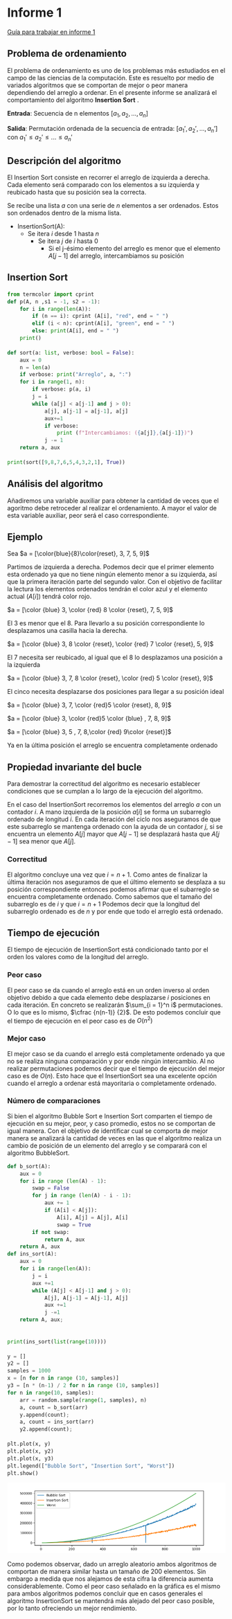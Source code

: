 # Informe 1

[Guía para trabajar en informe 1](https://github.com/rilianx/ADA/blob/main/Guías%20para%20Informes/CriteriosEvaluacion.md)

## Problema de ordenamiento

El problema de ordenamiento es uno de los problemas más estudiados en el campo
de las ciencias de la computación. Este es resuelto por medio de variados
algoritmos que se comportan de mejor o peor manera dependiendo del arreglo a
ordenar. En el presente informe se analizará el comportamiento del algoritmo
**Insertion Sort** .

**Entrada**: Secuencia de n elementos $[a_1, a_2, ..., a_n]$

**Salida**: Permutación ordenada de la secuencia de entrada: $[a_1', a_2', ..., a_n']$
con $a_1' \leq a_2' \leq ... \leq a_n'$

## Descripción del algoritmo

El Insertion Sort consiste en recorrer el arreglo de izquierda a derecha. Cada
elemento será comparado con los elementos a su izquierda y reubicado hasta que su
posición sea la correcta.

Se recibe una lista $a$ con una serie de $n$ elementos a ser ordenados. Estos son
ordenados dentro de la misma lista.

- InsertionSort(A):
  - Se itera $i$ desde $1$ hasta $n$
    - Se itera $j$ de $i$ hasta $0$
      - Si el j-ésimo elemento del arreglo es menor que el elemento $A[j-1]$ del
      arreglo, intercambiamos su posición

## Insertion Sort

```python
from termcolor import cprint
def p(A, n ,s1 = -1, s2 = -1):
    for i in range(len(A)):
        if (n == i): cprint (A[i], "red", end = " ")
        elif (i < n): cprint(A[i], "green", end = " ")
        else: print(A[i], end = " ")
    print()

def sort(a: list, verbose: bool = False):
    aux = 0
    n = len(a)
    if verbose: print("Arreglo", a, ":")
    for i in range(1, n):
        if verbose: p(a, i)
        j = i
        while (a[j] < a[j-1] and j > 0):
            a[j], a[j-1] = a[j-1], a[j]
            aux+=1
            if verbose:
                print (f"Intercambiamos: ({a[j]},{a[j-1]})")
            j -= 1
    return a, aux

print(sort([9,8,7,6,5,4,3,2,1], True))
```

## Análisis del algoritmo

Añadiremos una variable auxiliar para obtener la
cantidad de veces que el agoritmo debe retroceder
al realizar el ordenamiento. A mayor el valor de
esta variable auxiliar, peor será el caso
correspondiente.

## Ejemplo

Sea $a = [\color{blue}{8}\color{reset}, 3, 7, 5, 9]$

Partimos de izquierda a derecha. Podemos decir que el
primer elemento esta ordenado ya que no tiene ningún
elemento menor a su izquierda, así que la primera
iteración parte del segundo valor. Con el objetivo de facilitar
la lectura los elementos ordenados tendrán el color azul y el
elemento actual ($A[i])$ tendrá  color rojo.

$a = [\color {blue} 3, \color {red} 8 \color {reset}, 7, 5, 9]$

El $3$ es menor que el $8$. Para llevarlo a su
posición correspondiente lo desplazamos una casilla
hacia la derecha.

$a = [\color {blue} 3, 8 \color {reset}, \color {red}
7 \color {reset}, 5, 9]$

El $7$ necesita ser reubicado, al igual que el $8$ lo
desplazamos una posición a la izquierda

$a = [\color {blue} 3, 7, 8 \color {reset},
\color {red} 5 \color {reset}, 9]$

El cinco necesita desplazarse dos posiciones para
llegar a su posición ideal

$a = [\color {blue} 3, 7, \color {red}5 \color {reset}, 8, 9]$

$a = [\color {blue} 3, \color {red}5 \color {blue} , 7, 8, 9]$

$a = [\color {blue} 3, 5 , 7, 8,\color {red} 9\color {reset}]$

Ya en la última posición el arreglo se encuentra completamente ordenado

## Propiedad invariante del bucle

Para demostrar la correctitud del algoritmo es necesario
establecer condiciones que se cumplan a lo largo de la
ejecución del algoritmo.

En el caso del InsertionSort recorremos los elementos del
arreglo $a$ con un contador $i$. A mano izquierda de la
posición $a[i]$ se forma un subarreglo ordenado de longitud $i$.
En cada iteración del ciclo nos aseguramos de que este subarreglo
se mantenga ordenado con la ayuda de un contador $j$, si se encuentra un
elemento $A[j]$ mayor que $A[j-1]$ se desplazará hasta que $A[j-1]$ sea menor
que $A[j]$.

### Correctitud

El algoritmo concluye una vez que $i = n + 1$. Como antes de finalizar la última
iteración nos aseguramos de que el último elemento se desplaza a su posición
correspondiente entonces podemos afirmar que el subarreglo se encuentra
completamente ordenado. Como sabemos que el tamaño del subarreglo es de
$i$ y que $i = n + 1$ Podemos decir que la longitud del subarreglo ordenado
es de $n$ y por ende que todo el arreglo está ordenado.

## Tiempo de ejecución

El tiempo de ejecución de InsertionSort está condicionado tanto por el orden
los valores como de la longitud del arreglo.

### Peor caso

El peor caso se da cuando el arreglo está en un orden inverso al orden objetivo
debido a que cada elemento debe desplazarse $i$ posiciones en cada iteración. En
concreto se realizarán $\sum_{i = 1}^n i$ permutaciones. O lo que es lo mismo,
$\cfrac {n(n-1)} {2}$. De esto podemos concluir que el tiempo de ejecución en el
peor caso es de $O(n^2)$

### Mejor caso

El mejor caso se da cuando el arreglo está completamente ordenado ya que no
se realiza ninguna comparación y por ende ningún intercambio. Al no realizar
permutaciones podemos decir que el tiempo de ejecución del mejor caso es de
$O(n)$. Esto hace que el InsertionSort sea una excelente opción cuando el
arreglo a ordenar está mayoritaria o completamente ordenado.

### Número de comparaciones

Si bien el algoritmo Bubble Sort e Insertion Sort comparten el tiempo de
ejecución en su mejor, peor, y caso promedio, estos no se comportan de igual
manera. Con el objetivo de identificar cual se comporta de mejor manera se
analizará la cantidad de veces en las que el algoritmo realiza un cambio de
posición de un elemento del arreglo y se comparará con el algoritmo BubbleSort.

```python
def b_sort(A):
    aux = 0
    for i in range (len(A) - 1):
        swap = False
        for j in range (len(A) - i - 1):
            aux += 1
            if (A[i] < A[j]):
                A[i], A[j] = A[j], A[i]
                swap = True
        if not swap:
            return A, aux
    return A, aux
def ins_sort(A):
    aux = 0
    for i in range(len(A)):
        j = i
        aux +=1
        while (A[j] < A[j-1] and j > 0):
            A[j], A[j-1] = A[j-1], A[j]
            aux +=1
            j -=1
    return A, aux;


print(ins_sort(list(range(10))))

y = []
y2 = []
samples = 1000
x = [n for n in range (10, samples)]
y3 = [n * (n-1) / 2 for n in range (10, samples)]
for n in range(10, samples):
    arr = random.sample(range(1, samples), n)
    a, count = b_sort(arr)
    y.append(count);
    a, count = ins_sort(arr)
    y2.append(count);

plt.plot(x, y)
plt.plot(x, y2)
plt.plot(x, y3)
plt.legend(["Bubble Sort", "Insertion Sort", "Worst"])
plt.show()
```

![Figure_1.png](Figure_1.png)

Como podemos observar, dado un arreglo aleatorio ambos algoritmos de comportan
de manera similar hasta un tamaño de 200 elementos. Sin embargo a medida que
nos alejamos de esta cifra la diferencia aumenta considerablemente. Como el peor
caso señalado en la gráfica es el mismo para ambos algoritmos podemos concluir
que en casos generales el algoritmo InsertionSort se mantendrá más alejado del
peor caso posible, por lo tanto ofreciendo un mejor rendimiento.
